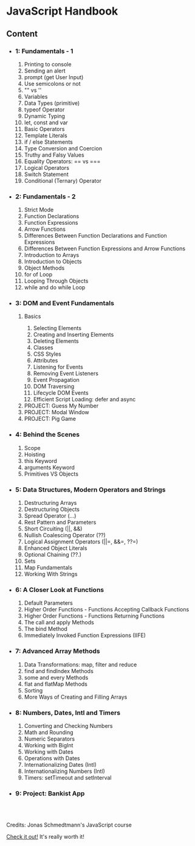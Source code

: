 <h1>JavaScript Handbook</h1>
<h2>Content</h2>
<ul>
    <li>
        <h3>1: Fundamentals - 1</h3>
        <ol>
            <li>Printing to console</li>
            <li>Sending an alert</li>
            <li>prompt (get User Input)</li>
            <li>Use semicolons or not</li>
            <li>"" vs ''</li>
            <li>Variables</li>
            <li>Data Types (primitive)</li>
            <li>typeof Operator</li>
            <li>Dynamic Typing</li>
            <li>let, const and var</li>
            <li>Basic Operators</li>
            <li>Template Literals</li>
            <li>if / else Statements</li>
            <li>Type Conversion and Coercion</li>
            <li>Truthy and Falsy Values</li>
            <li>Equality Operators: == vs ===</li>
            <li>Logical Operators</li>
            <li>Switch Statement</li>
            <li>Conditional (Ternary) Operator</li>
        </ol>
    </li>
    <li>
        <h3>2: Fundamentals - 2</h3>
        <ol>
            <li>Strict Mode</li>
            <li>Function Declarations</li>
            <li>Function Expressions</li>
            <li>Arrow Functions</li>
            <li>Differences Between Function Declarations and Function Expressions</li>
            <li>Differences Between Function Expressions and Arrow Functions</li>
            <li>Introduction to Arrays</li>
            <li>Introduction to Objects</li>
            <li>Object Methods</li>
            <li>for of Loop</li>
            <li>Looping Through Objects</li>
            <li>while and do while Loop</li>
        </ol>
    </li>
    <li>
        <h3>3: DOM and Event Fundamentals</h3>
        <ol>
            <li>
                <p>Basics</p>
                <ol>
                    <li>Selecting Elements</li>
                    <li>Creating and Inserting Elements</li>
                    <li>Deleting Elements</li>
                    <li>Classes</li>
                    <li>CSS Styles</li>
                    <li>Attributes</li>
                    <li>Listening for Events</li>
                    <li>Removing Event Listeners</li>
                    <li>Event Propagation</li>
                    <li>DOM Traversing</li>
                    <li>Lifecycle DOM Events</li>
                    <li>Efficient Script Loading: defer and async</li>
                </ol>
            </li>
            <li>PROJECT: Guess My Number</li>
            <li>PROJECT: Modal Window</li>
            <li>PROJECT: Pig Game</li>
        </ol>
    </li>
    <li>
        <h3>4: Behind the Scenes</h3>
        <ol>
            <li>Scope</li>
            <li>Hoisting</li>
            <li>this Keyword</li>
            <li>arguments Keyword</li>
            <li>Primitives VS Objects</li>
        </ol>
    </li>
    <li>
        <h3>5: Data Structures, Modern Operators and Strings</h3>
        <ol>
            <li>Destructuring Arrays</li>
            <li>Destructuring Objects</li>
            <li>Spread Operator (...)</li>
            <li>Rest Pattern and Parameters</li>
            <li>Short Circuiting (||, &&)</li>
            <li>Nullish Coalescing Operator (??)</li>
            <li>Logical Assignment Operators (||=, &&=, ??=)</li>
            <li>Enhanced Object Literals</li>
            <li>Optional Chaining (??.)</li>
            <li>Sets</li>
            <li>Map Fundamentals</li>
            <li>Working With Strings</li>
        </ol>
    </li>
    <li>
        <h3>6: A Closer Look at Functions</h3>
        <ol>
            <li>Default Parameters</li>
            <li>Higher Order Functions - Functions Accepting Callback Functions</li>
            <li>Higher Order Functions - Functions Returning Functions</li>
            <li>The call and apply Methods</li>
            <li>The bind Method</li>
            <li>Immediately Invoked Function Expressions (IIFE)</li>
        </ol>
    </li>
     <li>
        <h3>7: Advanced Array Methods</h3>
        <ol>
            <li>Data Transformations: map, filter and reduce</li>
            <li>find and findIndex Methods</li>
            <li>some and every Methods</li>
            <li>flat and flatMap Methods</li>
            <li>Sorting</li>
            <li>More Ways of Creating and Filling Arrays</li>
        </ol>
    </li>
     <li>
        <h3>8: Numbers, Dates, Intl and Timers</h3>
        <ol>
            <li>Converting and Checking Numbers</li>
            <li>Math and Rounding</li>
            <li>Numeric Separators</li>
            <li>Working with BigInt</li>
            <li>Working with Dates</li>
            <li>Operations with Dates</li>
            <li>Internationalizing Dates (Intl)</li>
            <li>Internationalizing Numbers (Intl)</li>
            <li>Timers: setTimeout and setInterval</li>
        </ol>
    </li>
    <li>
        <h3>9: Project: Bankist App</h3>
    </li>
</ul>
<br>
<br>
<p>Credits: Jonas Schmedtmann's JavaScript course</p>

[Check it out!](https://www.udemy.com/course/the-complete-javascript-course/) It's really worth it!
